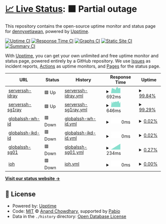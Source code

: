 # [📈 Live Status](https://dennyxetiawan.github.io/uptime-ping): <!--live status--> **🟧 Partial outage**

This repository contains the open-source uptime monitor and status page for [dennyxetiawan](https://dennyxetiawan.github.io/uptime-ping), powered by [Upptime](https://github.com/upptime/upptime).

[![Uptime CI](https://github.com/dennyxetiawan/uptime-ping/workflows/Uptime%20CI/badge.svg)](https://github.com/dennyxetiawan/uptime-ping/actions?query=workflow%3A%22Uptime+CI%22)
[![Response Time CI](https://github.com/dennyxetiawan/uptime-ping/workflows/Response%20Time%20CI/badge.svg)](https://github.com/dennyxetiawan/uptime-ping/actions?query=workflow%3A%22Response+Time+CI%22)
[![Graphs CI](https://github.com/dennyxetiawan/uptime-ping/workflows/Graphs%20CI/badge.svg)](https://github.com/dennyxetiawan/uptime-ping/actions?query=workflow%3A%22Graphs+CI%22)
[![Static Site CI](https://github.com/dennyxetiawan/uptime-ping/workflows/Static%20Site%20CI/badge.svg)](https://github.com/dennyxetiawan/uptime-ping/actions?query=workflow%3A%22Static+Site+CI%22)
[![Summary CI](https://github.com/dennyxetiawan/uptime-ping/workflows/Summary%20CI/badge.svg)](https://github.com/dennyxetiawan/uptime-ping/actions?query=workflow%3A%22Summary+CI%22)

With [Upptime](https://upptime.js.org), you can get your own unlimited and free uptime monitor and status page, powered entirely by a GitHub repository. We use [Issues](https://github.com/dennyxetiawan/uptime-ping/issues) as incident reports, [Actions](https://github.com/dennyxetiawan/uptime-ping/actions) as uptime monitors, and [Pages](https://dennyxetiawan.github.io/uptime-ping) for the status page.

<!--start: status pages-->
<!-- This summary is generated by Upptime (https://github.com/upptime/upptime) -->
<!-- Do not edit this manually, your changes will be overwritten -->
<!-- prettier-ignore -->
| URL | Status | History | Response Time | Uptime |
| --- | ------ | ------- | ------------- | ------ |
| <img alt="" src="https://icons.duckduckgo.com/ip3/null.ico" height="13"> [serverssh-idray](idray.serverip.my.id) | 🟩 Up | [serverssh-idray.yml](https://github.com/dennyxetiawan/uptime-ping/commits/HEAD/history/serverssh-idray.yml) | <details><summary><img alt="Response time graph" src="./graphs/serverssh-idray/response-time-week.png" height="20"> 692ms</summary><br><a href="https://dennyxetiawan.github.io/uptime-ping/history/serverssh-idray"><img alt="Response time 692" src="https://img.shields.io/endpoint?url=https%3A%2F%2Fraw.githubusercontent.com%2Fdennyxetiawan%2Fuptime-ping%2FHEAD%2Fapi%2Fserverssh-idray%2Fresponse-time.json"></a><br><a href="https://dennyxetiawan.github.io/uptime-ping/history/serverssh-idray"><img alt="24-hour response time 720" src="https://img.shields.io/endpoint?url=https%3A%2F%2Fraw.githubusercontent.com%2Fdennyxetiawan%2Fuptime-ping%2FHEAD%2Fapi%2Fserverssh-idray%2Fresponse-time-day.json"></a><br><a href="https://dennyxetiawan.github.io/uptime-ping/history/serverssh-idray"><img alt="7-day response time 692" src="https://img.shields.io/endpoint?url=https%3A%2F%2Fraw.githubusercontent.com%2Fdennyxetiawan%2Fuptime-ping%2FHEAD%2Fapi%2Fserverssh-idray%2Fresponse-time-week.json"></a><br><a href="https://dennyxetiawan.github.io/uptime-ping/history/serverssh-idray"><img alt="30-day response time 692" src="https://img.shields.io/endpoint?url=https%3A%2F%2Fraw.githubusercontent.com%2Fdennyxetiawan%2Fuptime-ping%2FHEAD%2Fapi%2Fserverssh-idray%2Fresponse-time-month.json"></a><br><a href="https://dennyxetiawan.github.io/uptime-ping/history/serverssh-idray"><img alt="1-year response time 692" src="https://img.shields.io/endpoint?url=https%3A%2F%2Fraw.githubusercontent.com%2Fdennyxetiawan%2Fuptime-ping%2FHEAD%2Fapi%2Fserverssh-idray%2Fresponse-time-year.json"></a></details> | <details><summary><a href="https://dennyxetiawan.github.io/uptime-ping/history/serverssh-idray">99.84%</a></summary><a href="https://dennyxetiawan.github.io/uptime-ping/history/serverssh-idray"><img alt="All-time uptime 99.84%" src="https://img.shields.io/endpoint?url=https%3A%2F%2Fraw.githubusercontent.com%2Fdennyxetiawan%2Fuptime-ping%2FHEAD%2Fapi%2Fserverssh-idray%2Fuptime.json"></a><br><a href="https://dennyxetiawan.github.io/uptime-ping/history/serverssh-idray"><img alt="24-hour uptime 98.98%" src="https://img.shields.io/endpoint?url=https%3A%2F%2Fraw.githubusercontent.com%2Fdennyxetiawan%2Fuptime-ping%2FHEAD%2Fapi%2Fserverssh-idray%2Fuptime-day.json"></a><br><a href="https://dennyxetiawan.github.io/uptime-ping/history/serverssh-idray"><img alt="7-day uptime 99.84%" src="https://img.shields.io/endpoint?url=https%3A%2F%2Fraw.githubusercontent.com%2Fdennyxetiawan%2Fuptime-ping%2FHEAD%2Fapi%2Fserverssh-idray%2Fuptime-week.json"></a><br><a href="https://dennyxetiawan.github.io/uptime-ping/history/serverssh-idray"><img alt="30-day uptime 99.84%" src="https://img.shields.io/endpoint?url=https%3A%2F%2Fraw.githubusercontent.com%2Fdennyxetiawan%2Fuptime-ping%2FHEAD%2Fapi%2Fserverssh-idray%2Fuptime-month.json"></a><br><a href="https://dennyxetiawan.github.io/uptime-ping/history/serverssh-idray"><img alt="1-year uptime 99.84%" src="https://img.shields.io/endpoint?url=https%3A%2F%2Fraw.githubusercontent.com%2Fdennyxetiawan%2Fuptime-ping%2FHEAD%2Fapi%2Fserverssh-idray%2Fuptime-year.json"></a></details>
| <img alt="" src="https://icons.duckduckgo.com/ip3/null.ico" height="13"> [serverssh-sg1ray](sg1ray.serverip.my.id) | 🟩 Up | [serverssh-sg1ray.yml](https://github.com/dennyxetiawan/uptime-ping/commits/HEAD/history/serverssh-sg1ray.yml) | <details><summary><img alt="Response time graph" src="./graphs/serverssh-sg1ray/response-time-week.png" height="20"> 646ms</summary><br><a href="https://dennyxetiawan.github.io/uptime-ping/history/serverssh-sg1ray"><img alt="Response time 646" src="https://img.shields.io/endpoint?url=https%3A%2F%2Fraw.githubusercontent.com%2Fdennyxetiawan%2Fuptime-ping%2FHEAD%2Fapi%2Fserverssh-sg1ray%2Fresponse-time.json"></a><br><a href="https://dennyxetiawan.github.io/uptime-ping/history/serverssh-sg1ray"><img alt="24-hour response time 684" src="https://img.shields.io/endpoint?url=https%3A%2F%2Fraw.githubusercontent.com%2Fdennyxetiawan%2Fuptime-ping%2FHEAD%2Fapi%2Fserverssh-sg1ray%2Fresponse-time-day.json"></a><br><a href="https://dennyxetiawan.github.io/uptime-ping/history/serverssh-sg1ray"><img alt="7-day response time 646" src="https://img.shields.io/endpoint?url=https%3A%2F%2Fraw.githubusercontent.com%2Fdennyxetiawan%2Fuptime-ping%2FHEAD%2Fapi%2Fserverssh-sg1ray%2Fresponse-time-week.json"></a><br><a href="https://dennyxetiawan.github.io/uptime-ping/history/serverssh-sg1ray"><img alt="30-day response time 646" src="https://img.shields.io/endpoint?url=https%3A%2F%2Fraw.githubusercontent.com%2Fdennyxetiawan%2Fuptime-ping%2FHEAD%2Fapi%2Fserverssh-sg1ray%2Fresponse-time-month.json"></a><br><a href="https://dennyxetiawan.github.io/uptime-ping/history/serverssh-sg1ray"><img alt="1-year response time 646" src="https://img.shields.io/endpoint?url=https%3A%2F%2Fraw.githubusercontent.com%2Fdennyxetiawan%2Fuptime-ping%2FHEAD%2Fapi%2Fserverssh-sg1ray%2Fresponse-time-year.json"></a></details> | <details><summary><a href="https://dennyxetiawan.github.io/uptime-ping/history/serverssh-sg1ray">99.29%</a></summary><a href="https://dennyxetiawan.github.io/uptime-ping/history/serverssh-sg1ray"><img alt="All-time uptime 99.29%" src="https://img.shields.io/endpoint?url=https%3A%2F%2Fraw.githubusercontent.com%2Fdennyxetiawan%2Fuptime-ping%2FHEAD%2Fapi%2Fserverssh-sg1ray%2Fuptime.json"></a><br><a href="https://dennyxetiawan.github.io/uptime-ping/history/serverssh-sg1ray"><img alt="24-hour uptime 99.41%" src="https://img.shields.io/endpoint?url=https%3A%2F%2Fraw.githubusercontent.com%2Fdennyxetiawan%2Fuptime-ping%2FHEAD%2Fapi%2Fserverssh-sg1ray%2Fuptime-day.json"></a><br><a href="https://dennyxetiawan.github.io/uptime-ping/history/serverssh-sg1ray"><img alt="7-day uptime 99.29%" src="https://img.shields.io/endpoint?url=https%3A%2F%2Fraw.githubusercontent.com%2Fdennyxetiawan%2Fuptime-ping%2FHEAD%2Fapi%2Fserverssh-sg1ray%2Fuptime-week.json"></a><br><a href="https://dennyxetiawan.github.io/uptime-ping/history/serverssh-sg1ray"><img alt="30-day uptime 99.29%" src="https://img.shields.io/endpoint?url=https%3A%2F%2Fraw.githubusercontent.com%2Fdennyxetiawan%2Fuptime-ping%2FHEAD%2Fapi%2Fserverssh-sg1ray%2Fuptime-month.json"></a><br><a href="https://dennyxetiawan.github.io/uptime-ping/history/serverssh-sg1ray"><img alt="1-year uptime 99.29%" src="https://img.shields.io/endpoint?url=https%3A%2F%2Fraw.githubusercontent.com%2Fdennyxetiawan%2Fuptime-ping%2FHEAD%2Fapi%2Fserverssh-sg1ray%2Fuptime-year.json"></a></details>
| <img alt="" src="https://icons.duckduckgo.com/ip3/null.ico" height="13"> [globalssh-wh-id](vless-wh-id01.globalssh.xyz) | 🟥 Down | [globalssh-wh-id.yml](https://github.com/dennyxetiawan/uptime-ping/commits/HEAD/history/globalssh-wh-id.yml) | <details><summary><img alt="Response time graph" src="./graphs/globalssh-wh-id/response-time-week.png" height="20"> 0ms</summary><br><a href="https://dennyxetiawan.github.io/uptime-ping/history/globalssh-wh-id"><img alt="Response time 0" src="https://img.shields.io/endpoint?url=https%3A%2F%2Fraw.githubusercontent.com%2Fdennyxetiawan%2Fuptime-ping%2FHEAD%2Fapi%2Fglobalssh-wh-id%2Fresponse-time.json"></a><br><a href="https://dennyxetiawan.github.io/uptime-ping/history/globalssh-wh-id"><img alt="24-hour response time 0" src="https://img.shields.io/endpoint?url=https%3A%2F%2Fraw.githubusercontent.com%2Fdennyxetiawan%2Fuptime-ping%2FHEAD%2Fapi%2Fglobalssh-wh-id%2Fresponse-time-day.json"></a><br><a href="https://dennyxetiawan.github.io/uptime-ping/history/globalssh-wh-id"><img alt="7-day response time 0" src="https://img.shields.io/endpoint?url=https%3A%2F%2Fraw.githubusercontent.com%2Fdennyxetiawan%2Fuptime-ping%2FHEAD%2Fapi%2Fglobalssh-wh-id%2Fresponse-time-week.json"></a><br><a href="https://dennyxetiawan.github.io/uptime-ping/history/globalssh-wh-id"><img alt="30-day response time 0" src="https://img.shields.io/endpoint?url=https%3A%2F%2Fraw.githubusercontent.com%2Fdennyxetiawan%2Fuptime-ping%2FHEAD%2Fapi%2Fglobalssh-wh-id%2Fresponse-time-month.json"></a><br><a href="https://dennyxetiawan.github.io/uptime-ping/history/globalssh-wh-id"><img alt="1-year response time 0" src="https://img.shields.io/endpoint?url=https%3A%2F%2Fraw.githubusercontent.com%2Fdennyxetiawan%2Fuptime-ping%2FHEAD%2Fapi%2Fglobalssh-wh-id%2Fresponse-time-year.json"></a></details> | <details><summary><a href="https://dennyxetiawan.github.io/uptime-ping/history/globalssh-wh-id">0.02%</a></summary><a href="https://dennyxetiawan.github.io/uptime-ping/history/globalssh-wh-id"><img alt="All-time uptime 0.02%" src="https://img.shields.io/endpoint?url=https%3A%2F%2Fraw.githubusercontent.com%2Fdennyxetiawan%2Fuptime-ping%2FHEAD%2Fapi%2Fglobalssh-wh-id%2Fuptime.json"></a><br><a href="https://dennyxetiawan.github.io/uptime-ping/history/globalssh-wh-id"><img alt="24-hour uptime 0.00%" src="https://img.shields.io/endpoint?url=https%3A%2F%2Fraw.githubusercontent.com%2Fdennyxetiawan%2Fuptime-ping%2FHEAD%2Fapi%2Fglobalssh-wh-id%2Fuptime-day.json"></a><br><a href="https://dennyxetiawan.github.io/uptime-ping/history/globalssh-wh-id"><img alt="7-day uptime 0.02%" src="https://img.shields.io/endpoint?url=https%3A%2F%2Fraw.githubusercontent.com%2Fdennyxetiawan%2Fuptime-ping%2FHEAD%2Fapi%2Fglobalssh-wh-id%2Fuptime-week.json"></a><br><a href="https://dennyxetiawan.github.io/uptime-ping/history/globalssh-wh-id"><img alt="30-day uptime 0.02%" src="https://img.shields.io/endpoint?url=https%3A%2F%2Fraw.githubusercontent.com%2Fdennyxetiawan%2Fuptime-ping%2FHEAD%2Fapi%2Fglobalssh-wh-id%2Fuptime-month.json"></a><br><a href="https://dennyxetiawan.github.io/uptime-ping/history/globalssh-wh-id"><img alt="1-year uptime 0.02%" src="https://img.shields.io/endpoint?url=https%3A%2F%2Fraw.githubusercontent.com%2Fdennyxetiawan%2Fuptime-ping%2FHEAD%2Fapi%2Fglobalssh-wh-id%2Fuptime-year.json"></a></details>
| <img alt="" src="https://icons.duckduckgo.com/ip3/null.ico" height="13"> [globalssh-ikd-id](vless-ikd-id01.globalssh.xyz) | 🟥 Down | [globalssh-ikd-id.yml](https://github.com/dennyxetiawan/uptime-ping/commits/HEAD/history/globalssh-ikd-id.yml) | <details><summary><img alt="Response time graph" src="./graphs/globalssh-ikd-id/response-time-week.png" height="20"> 0ms</summary><br><a href="https://dennyxetiawan.github.io/uptime-ping/history/globalssh-ikd-id"><img alt="Response time 0" src="https://img.shields.io/endpoint?url=https%3A%2F%2Fraw.githubusercontent.com%2Fdennyxetiawan%2Fuptime-ping%2FHEAD%2Fapi%2Fglobalssh-ikd-id%2Fresponse-time.json"></a><br><a href="https://dennyxetiawan.github.io/uptime-ping/history/globalssh-ikd-id"><img alt="24-hour response time 0" src="https://img.shields.io/endpoint?url=https%3A%2F%2Fraw.githubusercontent.com%2Fdennyxetiawan%2Fuptime-ping%2FHEAD%2Fapi%2Fglobalssh-ikd-id%2Fresponse-time-day.json"></a><br><a href="https://dennyxetiawan.github.io/uptime-ping/history/globalssh-ikd-id"><img alt="7-day response time 0" src="https://img.shields.io/endpoint?url=https%3A%2F%2Fraw.githubusercontent.com%2Fdennyxetiawan%2Fuptime-ping%2FHEAD%2Fapi%2Fglobalssh-ikd-id%2Fresponse-time-week.json"></a><br><a href="https://dennyxetiawan.github.io/uptime-ping/history/globalssh-ikd-id"><img alt="30-day response time 0" src="https://img.shields.io/endpoint?url=https%3A%2F%2Fraw.githubusercontent.com%2Fdennyxetiawan%2Fuptime-ping%2FHEAD%2Fapi%2Fglobalssh-ikd-id%2Fresponse-time-month.json"></a><br><a href="https://dennyxetiawan.github.io/uptime-ping/history/globalssh-ikd-id"><img alt="1-year response time 0" src="https://img.shields.io/endpoint?url=https%3A%2F%2Fraw.githubusercontent.com%2Fdennyxetiawan%2Fuptime-ping%2FHEAD%2Fapi%2Fglobalssh-ikd-id%2Fresponse-time-year.json"></a></details> | <details><summary><a href="https://dennyxetiawan.github.io/uptime-ping/history/globalssh-ikd-id">0.02%</a></summary><a href="https://dennyxetiawan.github.io/uptime-ping/history/globalssh-ikd-id"><img alt="All-time uptime 0.02%" src="https://img.shields.io/endpoint?url=https%3A%2F%2Fraw.githubusercontent.com%2Fdennyxetiawan%2Fuptime-ping%2FHEAD%2Fapi%2Fglobalssh-ikd-id%2Fuptime.json"></a><br><a href="https://dennyxetiawan.github.io/uptime-ping/history/globalssh-ikd-id"><img alt="24-hour uptime 0.00%" src="https://img.shields.io/endpoint?url=https%3A%2F%2Fraw.githubusercontent.com%2Fdennyxetiawan%2Fuptime-ping%2FHEAD%2Fapi%2Fglobalssh-ikd-id%2Fuptime-day.json"></a><br><a href="https://dennyxetiawan.github.io/uptime-ping/history/globalssh-ikd-id"><img alt="7-day uptime 0.02%" src="https://img.shields.io/endpoint?url=https%3A%2F%2Fraw.githubusercontent.com%2Fdennyxetiawan%2Fuptime-ping%2FHEAD%2Fapi%2Fglobalssh-ikd-id%2Fuptime-week.json"></a><br><a href="https://dennyxetiawan.github.io/uptime-ping/history/globalssh-ikd-id"><img alt="30-day uptime 0.02%" src="https://img.shields.io/endpoint?url=https%3A%2F%2Fraw.githubusercontent.com%2Fdennyxetiawan%2Fuptime-ping%2FHEAD%2Fapi%2Fglobalssh-ikd-id%2Fuptime-month.json"></a><br><a href="https://dennyxetiawan.github.io/uptime-ping/history/globalssh-ikd-id"><img alt="1-year uptime 0.02%" src="https://img.shields.io/endpoint?url=https%3A%2F%2Fraw.githubusercontent.com%2Fdennyxetiawan%2Fuptime-ping%2FHEAD%2Fapi%2Fglobalssh-ikd-id%2Fuptime-year.json"></a></details>
| <img alt="" src="https://icons.duckduckgo.com/ip3/null.ico" height="13"> [globalssh-sg01](vmess-sg01.globalssh.xyz) | 🟥 Down | [globalssh-sg01.yml](https://github.com/dennyxetiawan/uptime-ping/commits/HEAD/history/globalssh-sg01.yml) | <details><summary><img alt="Response time graph" src="./graphs/globalssh-sg01/response-time-week.png" height="20"> 234ms</summary><br><a href="https://dennyxetiawan.github.io/uptime-ping/history/globalssh-sg01"><img alt="Response time 234" src="https://img.shields.io/endpoint?url=https%3A%2F%2Fraw.githubusercontent.com%2Fdennyxetiawan%2Fuptime-ping%2FHEAD%2Fapi%2Fglobalssh-sg01%2Fresponse-time.json"></a><br><a href="https://dennyxetiawan.github.io/uptime-ping/history/globalssh-sg01"><img alt="24-hour response time 0" src="https://img.shields.io/endpoint?url=https%3A%2F%2Fraw.githubusercontent.com%2Fdennyxetiawan%2Fuptime-ping%2FHEAD%2Fapi%2Fglobalssh-sg01%2Fresponse-time-day.json"></a><br><a href="https://dennyxetiawan.github.io/uptime-ping/history/globalssh-sg01"><img alt="7-day response time 234" src="https://img.shields.io/endpoint?url=https%3A%2F%2Fraw.githubusercontent.com%2Fdennyxetiawan%2Fuptime-ping%2FHEAD%2Fapi%2Fglobalssh-sg01%2Fresponse-time-week.json"></a><br><a href="https://dennyxetiawan.github.io/uptime-ping/history/globalssh-sg01"><img alt="30-day response time 234" src="https://img.shields.io/endpoint?url=https%3A%2F%2Fraw.githubusercontent.com%2Fdennyxetiawan%2Fuptime-ping%2FHEAD%2Fapi%2Fglobalssh-sg01%2Fresponse-time-month.json"></a><br><a href="https://dennyxetiawan.github.io/uptime-ping/history/globalssh-sg01"><img alt="1-year response time 234" src="https://img.shields.io/endpoint?url=https%3A%2F%2Fraw.githubusercontent.com%2Fdennyxetiawan%2Fuptime-ping%2FHEAD%2Fapi%2Fglobalssh-sg01%2Fresponse-time-year.json"></a></details> | <details><summary><a href="https://dennyxetiawan.github.io/uptime-ping/history/globalssh-sg01">0.27%</a></summary><a href="https://dennyxetiawan.github.io/uptime-ping/history/globalssh-sg01"><img alt="All-time uptime 0.27%" src="https://img.shields.io/endpoint?url=https%3A%2F%2Fraw.githubusercontent.com%2Fdennyxetiawan%2Fuptime-ping%2FHEAD%2Fapi%2Fglobalssh-sg01%2Fuptime.json"></a><br><a href="https://dennyxetiawan.github.io/uptime-ping/history/globalssh-sg01"><img alt="24-hour uptime 0.00%" src="https://img.shields.io/endpoint?url=https%3A%2F%2Fraw.githubusercontent.com%2Fdennyxetiawan%2Fuptime-ping%2FHEAD%2Fapi%2Fglobalssh-sg01%2Fuptime-day.json"></a><br><a href="https://dennyxetiawan.github.io/uptime-ping/history/globalssh-sg01"><img alt="7-day uptime 0.27%" src="https://img.shields.io/endpoint?url=https%3A%2F%2Fraw.githubusercontent.com%2Fdennyxetiawan%2Fuptime-ping%2FHEAD%2Fapi%2Fglobalssh-sg01%2Fuptime-week.json"></a><br><a href="https://dennyxetiawan.github.io/uptime-ping/history/globalssh-sg01"><img alt="30-day uptime 0.27%" src="https://img.shields.io/endpoint?url=https%3A%2F%2Fraw.githubusercontent.com%2Fdennyxetiawan%2Fuptime-ping%2FHEAD%2Fapi%2Fglobalssh-sg01%2Fuptime-month.json"></a><br><a href="https://dennyxetiawan.github.io/uptime-ping/history/globalssh-sg01"><img alt="1-year uptime 0.27%" src="https://img.shields.io/endpoint?url=https%3A%2F%2Fraw.githubusercontent.com%2Fdennyxetiawan%2Fuptime-ping%2FHEAD%2Fapi%2Fglobalssh-sg01%2Fuptime-year.json"></a></details>
| <img alt="" src="https://icons.duckduckgo.com/ip3/myim3-he.ioh.co.id.ico" height="13"> [ioh](http://myim3-he.ioh.co.id/api/v1/token/hetoken) | 🟥 Down | [ioh.yml](https://github.com/dennyxetiawan/uptime-ping/commits/HEAD/history/ioh.yml) | <details><summary><img alt="Response time graph" src="./graphs/ioh/response-time-week.png" height="20"> 0ms</summary><br><a href="https://dennyxetiawan.github.io/uptime-ping/history/ioh"><img alt="Response time 0" src="https://img.shields.io/endpoint?url=https%3A%2F%2Fraw.githubusercontent.com%2Fdennyxetiawan%2Fuptime-ping%2FHEAD%2Fapi%2Fioh%2Fresponse-time.json"></a><br><a href="https://dennyxetiawan.github.io/uptime-ping/history/ioh"><img alt="24-hour response time 0" src="https://img.shields.io/endpoint?url=https%3A%2F%2Fraw.githubusercontent.com%2Fdennyxetiawan%2Fuptime-ping%2FHEAD%2Fapi%2Fioh%2Fresponse-time-day.json"></a><br><a href="https://dennyxetiawan.github.io/uptime-ping/history/ioh"><img alt="7-day response time 0" src="https://img.shields.io/endpoint?url=https%3A%2F%2Fraw.githubusercontent.com%2Fdennyxetiawan%2Fuptime-ping%2FHEAD%2Fapi%2Fioh%2Fresponse-time-week.json"></a><br><a href="https://dennyxetiawan.github.io/uptime-ping/history/ioh"><img alt="30-day response time 0" src="https://img.shields.io/endpoint?url=https%3A%2F%2Fraw.githubusercontent.com%2Fdennyxetiawan%2Fuptime-ping%2FHEAD%2Fapi%2Fioh%2Fresponse-time-month.json"></a><br><a href="https://dennyxetiawan.github.io/uptime-ping/history/ioh"><img alt="1-year response time 0" src="https://img.shields.io/endpoint?url=https%3A%2F%2Fraw.githubusercontent.com%2Fdennyxetiawan%2Fuptime-ping%2FHEAD%2Fapi%2Fioh%2Fresponse-time-year.json"></a></details> | <details><summary><a href="https://dennyxetiawan.github.io/uptime-ping/history/ioh">0.00%</a></summary><a href="https://dennyxetiawan.github.io/uptime-ping/history/ioh"><img alt="All-time uptime 0.00%" src="https://img.shields.io/endpoint?url=https%3A%2F%2Fraw.githubusercontent.com%2Fdennyxetiawan%2Fuptime-ping%2FHEAD%2Fapi%2Fioh%2Fuptime.json"></a><br><a href="https://dennyxetiawan.github.io/uptime-ping/history/ioh"><img alt="24-hour uptime 0.00%" src="https://img.shields.io/endpoint?url=https%3A%2F%2Fraw.githubusercontent.com%2Fdennyxetiawan%2Fuptime-ping%2FHEAD%2Fapi%2Fioh%2Fuptime-day.json"></a><br><a href="https://dennyxetiawan.github.io/uptime-ping/history/ioh"><img alt="7-day uptime 0.00%" src="https://img.shields.io/endpoint?url=https%3A%2F%2Fraw.githubusercontent.com%2Fdennyxetiawan%2Fuptime-ping%2FHEAD%2Fapi%2Fioh%2Fuptime-week.json"></a><br><a href="https://dennyxetiawan.github.io/uptime-ping/history/ioh"><img alt="30-day uptime 0.00%" src="https://img.shields.io/endpoint?url=https%3A%2F%2Fraw.githubusercontent.com%2Fdennyxetiawan%2Fuptime-ping%2FHEAD%2Fapi%2Fioh%2Fuptime-month.json"></a><br><a href="https://dennyxetiawan.github.io/uptime-ping/history/ioh"><img alt="1-year uptime 0.00%" src="https://img.shields.io/endpoint?url=https%3A%2F%2Fraw.githubusercontent.com%2Fdennyxetiawan%2Fuptime-ping%2FHEAD%2Fapi%2Fioh%2Fuptime-year.json"></a></details>

<!--end: status pages-->

[**Visit our status website →**](https://dennyxetiawan.github.io/uptime-ping)

## 📄 License

- Powered by: [Upptime](https://github.com/upptime/upptime)
- Code: [MIT](./LICENSE) © [Anand Chowdhary](https://anandchowdhary.com), supported by [Pabio](https://pabio.com)
- Data in the `./history` directory: [Open Database License](https://opendatacommons.org/licenses/odbl/1-0/)

